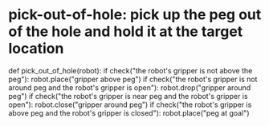 # pick-out-of-hole: pick up the peg out of the hole and hold it at the target location
def pick_out_of_hole(robot):
    if check("the robot's gripper is not above the peg"):
        robot.place("gripper above peg")
    if check("the robot's gripper is not around peg and the robot's gripper is open"):
        robot.drop("gripper around peg")
    if check("the robot's gripper is near peg and the robot's gripper is open"):
        robot.close("gripper around peg")
    if check("the robot's gripper is above peg and the robot's gripper is closed"):
        robot.place("peg at goal") 

